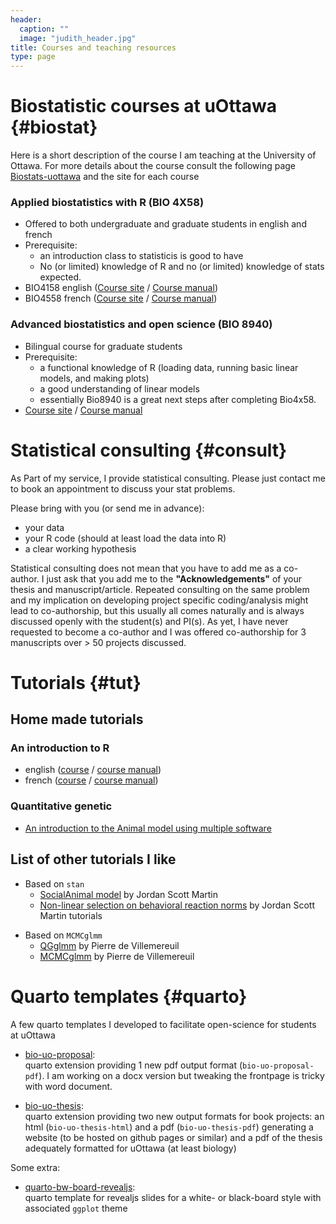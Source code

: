 ```yaml
---
header:
  caption: ""
  image: "judith_header.jpg"
title: Courses and teaching resources
type: page
---
```


# Biostatistic courses at uOttawa {#biostat}

Here is a short description of the course I am teaching at the University of Ottawa. For more details about the course consult the following page [Biostats-uottawa](https://biostats-uottawa.github.io) and the site for each course

### Applied biostatistics with R (BIO 4X58)

* Offered to both undergraduate and graduate students in english and french
* Prerequisite:
  * an introduction class to statisticis is good to have
  * No (or limited) knowledge of R and no (or limited) knowledge of stats expected.
* BIO4158 english ([Course site](https://biostats-uottawa.github.io/bio4158_course/) / [Course manual](https://biostats-uottawa.github.io/bio4158_manual/))
* BIO4558 french ([Course site](https://biostats-uottawa.github.io/bio4558_cours/) / [Course manual](https://biostats-uottawa.github.io/bio4558_manuel/))

### Advanced biostatistics and open science (BIO 8940)

* Bilingual course for graduate students
* Prerequisite:
  * a functional knowledge of R (loading data, running basic linear models, and making plots)
  * a good understanding of linear models
  * essentially Bio8940 is a great next steps after completing Bio4x58.
* [Course site](https://biostats-uottawa.github.io/bio8940_course/) / [Course manual](https://biostats-uottawa.github.io/bio8940_manual/)

# Statistical consulting {#consult}

As Part of my service, I provide statistical consulting.
Please just contact me to book an appointment to discuss your stat problems.

Please bring with you (or send me in advance):

* your data
* your R code (should at least load the data into R)
* a clear working hypothesis

Statistical consulting does not mean that you have to add me as a co-author. I just ask that you add me to the **"Acknowledgements"** of your thesis and manuscript/article. Repeated consulting on the same problem and my implication on developing project specific coding/analysis might lead to co-authorship, but this usually all comes naturally and is always discussed openly with the student(s) and PI(s). As yet, I have never requested to become a co-author and I was offered co-authorship for 3 manuscripts over > 50 projects discussed.



# Tutorials {#tut}

## Home made tutorials

### An introduction to R

* english ([course](https://biostats-uottawa.github.io/intro_r_fr.html) / [course manual](https://biostats-uottawa.github.io/R_way))
* french ([course](https://biostats-uottawa.github.io/intro_r_fr.html) / [course manual](https://biostats-uottawa.github.io/chemin_R))

### Quantitative genetic

* [An introduction to the Animal model using multiple software](https://juliengamartin.github.io/wam_tuto/)

## List of other tutorials I like

- Based on `stan`
  - [SocialAnimal model](https://jordan-scott-martin.github.io/Social-Animal-Models/) by Jordan Scott Martin
  - [Non-linear selection on behavioral reaction norms](https://github.com/Jordan-Scott-Martin/Selection-on-RNs) by Jordan Scott Martin tutorials

* Based on `MCMCglmm`
  - [QGglmm](https://cran.r-project.org/web/packages/QGglmm/vignettes/QGglmmHowTo.pdf) by Pierre de Villemereuil
  - [MCMCglmm](https://devillemereuil.legtux.org/wp-content/uploads/2021/09/tuto_en.pdf) by Pierre de Villemereuil


# Quarto templates {#quarto}

A few quarto templates I developed to facilitate open-science for students at uOttawa

* [bio-uo-proposal](https://github.com/JulienGAMartin/quarto-bio-uo-proposal):  
  quarto extension providing 1 new pdf output format (`bio-uo-proposal-pdf`). I am working on a docx version but tweaking the frontpage is tricky with word document.

* [bio-uo-thesis](https://github.com/JulienGAMartin/quarto-bio-uo-thesis):  
  quarto extension  providing two new output formats for book projects: an html (`bio-uo-thesis-html`) and a pdf (`bio-uo-thesis-pdf`) generating a website (to be hosted on github pages or similar) and a pdf of the thesis adequately formatted for uOttawa (at least biology)

Some extra:

* [quarto-bw-board-revealjs](https://github.com/JulienGAMartin/quarto-bw-board-revealjs):  
  quarto template for revealjs slides for a white- or black-board style with associated `ggplot` theme
